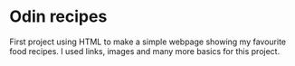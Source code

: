 # Odin recipes
First project using HTML to make a simple webpage showing my favourite food recipes.
I used links, images and many more basics for this project.
